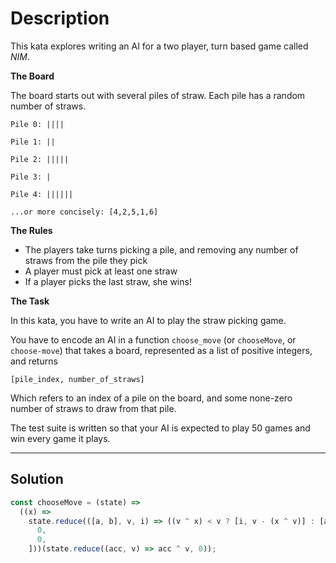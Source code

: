 # Description

This kata explores writing an AI for a two player, turn based game called _NIM_.

**The Board**

The board starts out with several piles of straw. Each pile has a random number of straws.

```
Pile 0: ||||

Pile 1: ||

Pile 2: |||||

Pile 3: |

Pile 4: ||||||

...or more concisely: [4,2,5,1,6]
```

**The Rules**

- The players take turns picking a pile, and removing any number of straws from the pile they pick
- A player must pick at least one straw
- If a player picks the last straw, she wins!

**The Task**

In this kata, you have to write an AI to play the straw picking game.

You have to encode an AI in a function `choose_move` (or `chooseMove`, or `choose-move`) that takes a board, represented as a list of positive integers, and returns

```
[pile_index, number_of_straws]
```

Which refers to an index of a pile on the board, and some none-zero number of straws to draw from that pile.

The test suite is written so that your AI is expected to play 50 games and win every game it plays.

---

## Solution

```js
const chooseMove = (state) =>
  ((x) =>
    state.reduce(([a, b], v, i) => ((v ^ x) < v ? [i, v - (x ^ v)] : [a, b]), [
      0,
      0,
    ]))(state.reduce((acc, v) => acc ^ v, 0));
```
